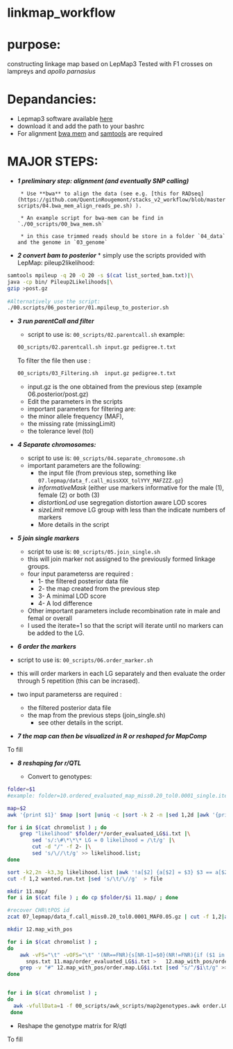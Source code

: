 # linkmap_workflow

# purpose:

constructing linkage map based on LepMap3 
Tested with F1 crosses on lampreys and *apollo parnasius*  


# Depandancies: 
   * Lepmap3 software available [here](https://sourceforge.net/p/lep-map3/code/ci/master/tree/)
   * download it and add the path to your bashrc
   * For alignment [bwa mem](https://sourceforge.net/projects/bio-bwa/files/) and [samtools](http://www.htslib.org) are required      
    


# **MAJOR STEPS:** 

 * **_1 preliminary step: alignment (and eventually SNP calling)_**  
 
        * Use **bwa** to align the data (see e.g. [this for RADseq](https://github.com/QuentinRougemont/stacks_v2_workflow/blob/master/00-scripts/04.bwa_mem_align_reads_pe.sh) ).  
        
        * An example script for bwa-mem can be find in `./00_scripts/00_bwa_mem.sh`   
        
        * in this case trimmed reads should be store in a folder `04_data` and the genome in `03_genome`  
          

 * **_2 convert bam to posterior_**
        * simply use the scripts provided with LepMap: pileup2likelihood:
 
 ```bash
 samtools mpileup -q 20 -Q 20 -s $(cat list_sorted_bam.txt)|\
 java -cp bin/ Pileup2Likelihoods|\
 gzip >post.gz  
        
 #Alternatively use the script:
 ./00.scripts/06_posterior/01.mpileup_to_posterior.sh
 ```

* **_3 run parentCall and filter_**
    * script to use is: `00_scripts/02.parentcall.sh` 
    example: 
    ```sh
    00_scripts/02.parentcall.sh input.gz pedigree.t.txt
    ```
    
    To filter the file then use : 
    ```bash
    00_scripts/03_Filtering.sh  input.gz pedigree.t.txt
    ```
    
    * input.gz is the one obtained from the previous step (example 06.posterior/post.gz)  
    * Edit the parameters in the scripts  
    * important parameters for filtering are:
     * the minor allele frequency (MAF), 
     * the missing rate (missingLimit)
     * the tolerance level (tol)  
     
     
* **_4 Separate chromosomes:_**
  * script to use is: `00_scripts/04.separate_chromosome.sh`
  * important parameters are the following: 
    * the input file (from previous step, something like `07.lepmap/data_f.call_missXXX_tolYYY_MAFZZZ.gz`)  
    * *informativeMask* (either use markers informative for the male (1), female (2) or both (3)  
    * *distortionLod* use segregation distortion aware LOD scores  
    * *sizeLimit* remove LG group with less than the indicate numbers of markers
    * More details in the script  
   
* **_5 join single markers_**
  * script to use is: `00_scripts/05.join_single.sh` 
  * this will join marker not assigned to the previously formed linkage groups.
  * four input parameterss are required :
   	* 1- the filtered posterior data file
   	* 2- the map created from the previous step
   	* 3- A minimal LOD score
   	* 4- A lod difference
   * Other important parameters include recombination rate in male and femal or overall
   * I used the iterate=1 so that the script will iterate until no markers can be added to the LG.
   
 * **_6 order the markers_**
 * script to use is: `00_scripts/06.order_marker.sh`
  * this will order markers in each LG separately and then evaluate the order through 5 repetition (this can be incrased).  
  * two input parameterss are required :
    * the filtered posterior data file  
    * the map from the previous steps (join_single.sh) 
 	  * see other details in the script. 
 	
  
* **_7 the map can then be visualized in R or reshaped for MapComp_**  

To fill  

* **_8 reshaping for r/QTL_**  

  * Convert to genotypes:
  
```bash
folder=$1
#example: folder=10.ordered_evaluated_map_miss0.20_tol0.0001_single.iterated_lodLimit4LodDiff2.txt

map=$2
awk '{print $1}' $map |sort |uniq -c |sort -k 2 -n |sed 1,2d |awk '{print $2}'  > chromolist

for i in $(cat chromolist ) ; do 
    grep "likelihood" $folder/*/order_evaluated_LG$i.txt |\
        sed 's/:\#\*\*\* LG = 0 likelihood = /\t/g' |\
        cut -d "/" -f 2- |\
        sed 's/\//\t/g' >> likelihood.list;
done

sort -k2,2n -k3,3g likelihood.list |awk '!a[$2] {a[$2] = $3} $3 == a[$2]' |awk '!seen[$2,$3]++' > wanted.run.txt
cut -f 1,2 wanted.run.txt |sed 's/\t/\//g'  > file

mkdir 11.map/
for i in $(cat file ) ; do cp $folder/$i 11.map/ ; done

#recover CHR\tPOS id 
zcat 07_lepmap/data_f.call_miss0.20_tol0.0001_MAF0.05.gz | cut -f 1,2|awk '(NR>=7)' >snps.txt

mkdir 12.map_with_pos

for i in $(cat chromolist ) ;
do  
    awk -vFS="\t" -vOFS="\t" '(NR==FNR){s[NR-1]=$0}(NR!=FNR){if ($1 in s) $1=s[$1];print}' \
      snps.txt 11.map/order_evaluated_LG$i.txt >   12.map_with_pos/order.map.LG$i.txt ; 
    grep -v "#" 12.map_with_pos/order.map.LG$i.txt |sed "s/^/$i\t/g" >> 12.map_with_pos/map.all.LG.txt ; 
done


for i in $(cat chromolist ) ;
do
  awk -vfullData=1 -f 00_scripts/awk_scripts/map2genotypes.awk order.LG$i.txt >map.data.LG$i.12.txt
 done
```
 
  * Reshape the genotype matrix for R/qtl   
  
 To fill
